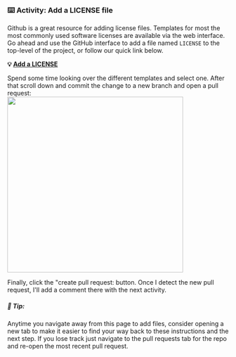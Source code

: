### :keyboard: Activity: Add a LICENSE file
Github is a great resource for adding license files.
Templates for most the most commonly used software licenses
are available via the web interface.  Go ahead and use the GitHub interface to add a file
named `LICENSE` to the top-level of the project, or follow our quick link below.  

**:bulb: [Add a LICENSE]({{quicklink}})**  

Spend some time looking over the different templates and select one.  After that scroll down
and commit the change to a new branch and open a pull request:  
<img width="400" src="https://user-images.githubusercontent.com/12611210/105708543-3cbf8d00-5eda-11eb-814e-7f0cc9563684.png"><br> 
<!--![image](https://user-images.githubusercontent.com/12611210/105708543-3cbf8d00-5eda-11eb-814e-7f0cc9563684.png)  -->
Finally, click the "create pull request: button.  Once I detect the new pull request, I'll add a
comment there with the next activity.

##### :memo: Tip: 
Anytime you navigate away from this page to add files, consider opening a new tab to 
make it easier to find your way back to these instructions and the next step.  If you lose track
just navigate to the pull requests tab for the repo and re-open the most recent pull request.